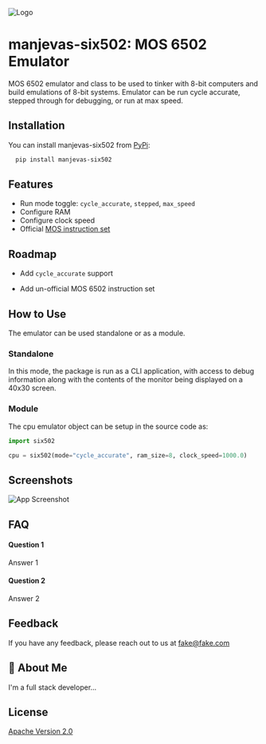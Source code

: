 
![Logo](https://dev-to-uploads.s3.amazonaws.com/uploads/articles/th5xamgrr6se0x5ro4g6.png)


# manjevas-six502: MOS 6502 Emulator

MOS 6502 emulator and class to be used to tinker with 8-bit computers and build emulations of 8-bit systems. Emulator can be run cycle accurate, stepped through for debugging, or run at max speed. 

## Installation

You can install manjevas-six502 from [PyPi]():

```PowerShell
  pip install manjevas-six502
```
## Features

- Run mode toggle: `cycle_accurate`, `stepped`, `max_speed`
- Configure RAM
- Configure clock speed
- Official [MOS instruction set](https://www.masswerk.at/6502/6502_instruction_set.html)

## Roadmap

- Add `cycle_accurate` support

- Add un-official MOS 6502 instruction set

## How to Use

The emulator can be used standalone or as a module. 

### Standalone
In this mode, the package is run as a CLI application, with access to debug information along with the contents of the monitor being displayed on a 40x30 screen. 

### Module
The cpu emulator object can be setup in the source code as:

```python
import six502

cpu = six502(mode="cycle_accurate", ram_size=8, clock_speed=1000.0)
```

## Screenshots

![App Screenshot](https://via.placeholder.com/468x300?text=App+Screenshot+Here)

## FAQ

#### Question 1

Answer 1

#### Question 2

Answer 2


## Feedback

If you have any feedback, please reach out to us at fake@fake.com

## 🚀 About Me
I'm a full stack developer...

## License

[Apache Version 2.0](http://www.apache.org/licenses/)

